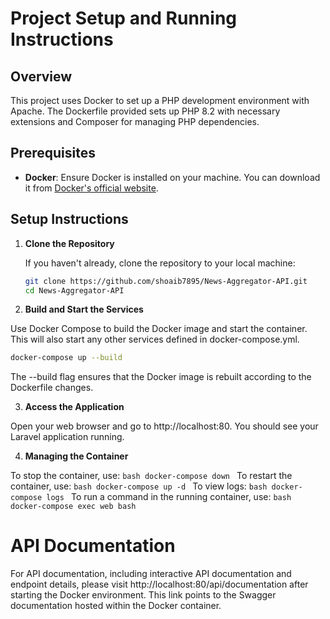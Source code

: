 # Project Setup and Running Instructions

## Overview

This project uses Docker to set up a PHP development environment with Apache. The Dockerfile provided sets up PHP 8.2 with necessary extensions and Composer for managing PHP dependencies.

## Prerequisites

- **Docker**: Ensure Docker is installed on your machine. You can download it from [Docker's official website](https://www.docker.com/products/docker-desktop).

## Setup Instructions

1. **Clone the Repository**

   If you haven't already, clone the repository to your local machine:

   ```bash
   git clone https://github.com/shoaib7895/News-Aggregator-API.git
   cd News-Aggregator-API

2. **Build and Start the Services**

  Use Docker Compose to build the Docker image and start the container. This will also start any other services defined in docker-compose.yml.
  ```bash
  docker-compose up --build
  ```
 The --build flag ensures that the Docker image is rebuilt according to the Dockerfile changes.

3. **Access the Application**

  Open your web browser and go to http://localhost:80.
  You should see your Laravel application running.

4. **Managing the Container**  

  To stop the container, use:
    ```bash
    docker-compose down
    ```
    To restart the container, use:
     ```bash
     docker-compose up -d
     ```
    To view logs:
    ```bash
    docker-compose logs
    ```
    To run a command in the running container, use:
    ```bash
    docker-compose exec web bash
    ```


# API Documentation
For API documentation, including interactive API documentation and endpoint details, please visit http://localhost:80/api/documentation after starting the Docker environment. This link points to the Swagger documentation hosted within the Docker container.   